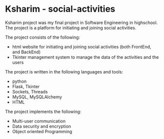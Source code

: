 # Ksharim - social-activities
Ksharim project was my final project in Software Engineering in highschool.
The project is a platform for initiating and joining social activities.

The project consists of the following:
 - html website for initiating and joining social activities (both FrontEnd, and BackEnd)
 - Tkinter management system to manage the data of the activities and the users 


The project is written in the following languages and tools:
- python
- Flask, Tkinter
- Sockets, Threads
- MySQL, MySQLAlchemy
- HTML

The project implements the following:
- Multi-user communication
- Data security and encryption
- Object oriented Programming



